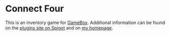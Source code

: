 # Connect Four

This is an inventory game for [GameBox]. Additional information can be found on the [plugins site on Spigot][spigot] and on [my homepage][hp].


[GameBox]: https://www.spigotmc.org/resources/37273/
[spigot]: https://www.spigotmc.org/resources/40134/
[hp]: https://www.nikl.me/projects/connectfour/